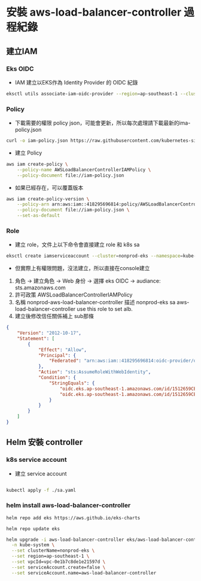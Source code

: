 # 安裝 aws-load-balancer-controller 過程紀錄

## 建立IAM

### Eks OIDC

* IAM 建立以EKS作為 Identity Provider 的 OIDC 紀錄

``` zsh
eksctl utils associate-iam-oidc-provider --region=ap-southeast-1 --cluster=nonprod-eks --approve
```

### Policy

* 下載需要的權限 policy json，可能會更新，所以每次處理請下載最新的ima-policy.json

``` zsh
curl -o iam-policy.json https://raw.githubusercontent.com/kubernetes-sigs/aws-load-balancer-controller/v2.11.0/docs/install/iam_policy.json
```

* 建立 Policy

``` zsh
aws iam create-policy \
    --policy-name AWSLoadBalancerControllerIAMPolicy \
    --policy-document file://iam-policy.json
```

* 如果已經存在，可以覆蓋版本

``` zsh
aws iam create-policy-version \
    --policy-arn arn:aws:iam::418295696814:policy/AWSLoadBalancerControllerIAMPolicy \
    --policy-document file://iam-policy.json \
    --set-as-default
```

### Role

* 建立 role，文件上以下命令會直接建立 role 和 k8s sa

``` zsh
eksctl create iamserviceaccount --cluster=nonprod-eks --namespace=kube-system --name=aws-load-balancer-controller --role-name nonprod-aws-load-balancer-controller --attach-policy-arn=arn:aws:iam::418295696814:policy/AWSLoadBalancerControllerIAMPolicy --approve --override-existing-serviceaccounts
```

* 但實際上有權限問題，沒法建立，所以直接在console建立

1. 角色 -> 建立角色 -> Web 身份 -> 選擇 eks OIDC -> audiance: sts.amazonaws.com
2. 許可政策 AWSLoadBalancerControllerIAMPolicy
3. 名稱 nonprod-aws-load-balancer-controller 描述 nonprod-eks sa aws-load-balancer-controller use this role to set alb.
4. 建立後修改信任關係補上 sub那條

``` json
{
    "Version": "2012-10-17",
    "Statement": [
        {
            "Effect": "Allow",
            "Principal": {
                "Federated": "arn:aws:iam::418295696814:oidc-provider/oidc.eks.ap-southeast-1.amazonaws.com/id/1512659CB44311AB4EC2BEA77F25C7DA"
            },
            "Action": "sts:AssumeRoleWithWebIdentity",
            "Condition": {
                "StringEquals": {
                    "oidc.eks.ap-southeast-1.amazonaws.com/id/1512659CB44311AB4EC2BEA77F25C7DA:aud": "sts.amazonaws.com",
                    "oidc.eks.ap-southeast-1.amazonaws.com/id/1512659CB44311AB4EC2BEA77F25C7DA:sub": "system:serviceaccount:kube-system:aws-load-balancer-controller"
                }
            }
        }
    ]
}
```

## Helm 安裝 controller

### k8s service account

* 建立 service account

``` zsh

kubectl apply -f ./sa.yaml

```

### helm install aws-load-balancer-controller

``` zsh
helm repo add eks https://aws.github.io/eks-charts

helm repo update eks

helm upgrade -i aws-load-balancer-controller eks/aws-load-balancer-controller \
  -n kube-system \
  --set clusterName=nonprod-eks \
  --set region=ap-southeast-1 \
  --set vpcId=vpc-0e1b7c8de1e21597d \
  --set serviceAccount.create=false \
  --set serviceAccount.name=aws-load-balancer-controller
```

